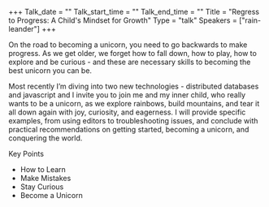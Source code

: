 +++
Talk_date = ""
Talk_start_time = ""
Talk_end_time = ""
Title = "Regress to Progress: A Child's Mindset for Growth"
Type = "talk"
Speakers = ["rain-leander"]
+++

On the road to becoming a unicorn, you need to go backwards to make progress. As we get older, we forget how to fall down, how to play, how to explore and be curious - and these are necessary skills to becoming the best unicorn you can be. 

Most recently I’m diving into two new technologies - distributed databases and javascript and I invite you to join me and my inner child, who really wants to be a unicorn, as we explore rainbows, build mountains, and tear it all down again with joy, curiosity, and eagerness. I will provide specific examples, from using editors to troubleshooting issues, and conclude with practical recommendations on getting started, becoming a unicorn, and conquering the world.

Key Points
- How to Learn
- Make Mistakes
- Stay Curious
- Become a Unicorn
